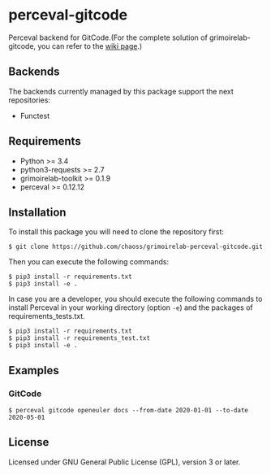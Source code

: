 # perceval-gitcode

Perceval backend for GitCode.(For the complete solution of grimoirelab-gitcode, you can refer to the [wiki page](https://github.com/grimoirelab-gitcode/grimoirelab/wiki/How-to-run-grimoirelab-gitcode%3F).)


## Backends

The backends currently managed by this package support the next repositories:

* Functest

## Requirements

* Python >= 3.4
* python3-requests >= 2.7
* grimoirelab-toolkit >= 0.1.9
* perceval >= 0.12.12

## Installation

To install this package you will need to clone the repository first:

```
$ git clone https://github.com/chaoss/grimoirelab-perceval-gitcode.git
```

Then you can execute the following commands:
```
$ pip3 install -r requirements.txt
$ pip3 install -e .
```

In case you are a developer, you should execute the following commands to install Perceval in your working directory (option `-e`) and the packages of requirements_tests.txt.
```
$ pip3 install -r requirements.txt
$ pip3 install -r requirements_test.txt
$ pip3 install -e .
```

## Examples

### GitCode

```
$ perceval gitcode openeuler docs --from-date 2020-01-01 --to-date 2020-05-01
```

## License

Licensed under GNU General Public License (GPL), version 3 or later.
